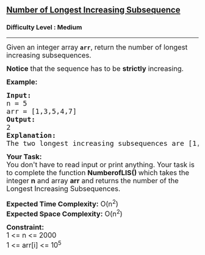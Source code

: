 <h2><a href="https://practice.geeksforgeeks.org/problems/number-of-longest-increasing-subsequence/1?page=1&sortBy=accuracy">Number of Longest Increasing Subsequence</a></h2><h3>Difficulty Level : Medium</h3><hr><div class="problems_problem_content__Xm_eO"><p><span style="font-size:18px">Given an integer array&nbsp;<strong><code>arr</code></strong>, return&nbsp;the number of longest increasing subsequences.</span></p>

<p><span style="font-size:18px"><strong>Notice</strong>&nbsp;that the sequence has to be&nbsp;<strong>strictly</strong>&nbsp;increasing.</span></p>

<p><strong><span style="font-size:18px">Example:</span></strong></p>

<pre><span style="font-size:18px"><strong>Input:</strong>
n = 5
arr = [1,3,5,4,7]
<strong>Output:</strong>
2
<strong>Explanation:</strong>
The two longest increasing subsequences are [1, 3, 4, 7] and [1, 3, 5, 7].</span></pre>

<p><span style="font-size:18px"><strong>Your Task:</strong><br>
You don't have to read input or print anything. Your task is to complete the function&nbsp;<strong>NumberofLIS()&nbsp;</strong>which takes the integer&nbsp;<strong>n</strong>&nbsp;and array <strong>arr</strong> and returns the number of the Longest Increasing Subsequences.</span></p>

<p><span style="font-size:18px"><strong>Expected Time Complexity:</strong> O(n<sup>2</sup>)<br>
<strong>Expected Space Complexity:</strong> O(n<sup>2</sup>)</span></p>

<p><strong><span style="font-size:18px">Constraint:</span></strong><br>
<span style="font-size:18px">1 &lt;= n &lt;= 2000<br>
1 &lt;= arr[i] &lt;= 10<sup>5</sup></span></p>
</div>